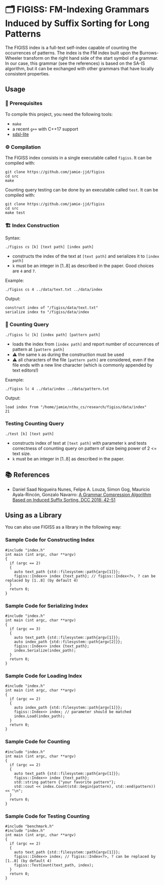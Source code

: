 # 🗂️  FIGISS: FM-Indexing Grammars Induced by Suffix Sorting for Long Patterns

The FIGISS index is a full-text self-index capable of counting the occurrences of patterns.
The index is the FM index built upon the Burrows-Wheeler transform on the right hand side of the start symbol of a grammar.
In our case, this grammar (see the references) is based on the SA-IS algorithm, but it can be exchanged with other grammars that have locally consistent properties.

## Usage

### 🚀 Prerequisites

To compile this project, you need the following tools:

 - `make`
 - a recent `g++` with C++17 support
 - [sdsl-lite](https://github.com/simongog/sdsl-lite)


###  ⚙️ Compilation

The FIGISS index consists in a single executable called `figiss`.
It can be compiled with:

```bash:
git clone https://github.com/jamie-jjd/figiss
cd src
make
```

Counting query testing can be done by an executable called `test`.
It can be compiled with:
```bash:
git clone https://github.com/jamie-jjd/figiss
cd src
make test
```

### 🏗️ Index Construction

Syntax:

```bash:
./figiss cs [k] [text path] [index path]
```

 - constructs the index of the text at `[text path]` and serializes it to `[index path]`
 - `k` must be an integer in [1..8] as described in the paper. Good choices are `4` and `7`.

Example:

```bash:
./figiss cs 4 ../data/text.txt ../data/index
```

Output:

```bash:
construct index of "/figiss/data/text.txt"
serialize index to "/figiss/data/index
```

### 🔎 Counting Query

```bash:
./figiss lc [k] [index path] [pattern path]
```

 - loads the index from `[index path]` and report number of occurrences of pattern at `[pattern path]`
 - ⚠️ the same `k` as during the construction must be used
 - ⚠️ all characters of the file `[pattern path]` are considered, even if the file ends with a new line character (which is commonly appended by text editors!)

Example:

```bash:
./figiss lc 4 ../data/index ../data/pattern.txt
```

Output:

```bash:
load index from "/home/jamie/nthu_cs/research/figiss/data/index"
21
```

### Testing Counting Query

```bash:
./test [k] [text path]
```

- constructs index of text at `[text path]` with parameter `k` and tests correctness of conunting query on pattern of size being power of 2 <= text size.
- `k` must be an integer in [1..8] as described in the paper.

## 📚 References

- Daniel Saad Nogueira Nunes, Felipe A. Louza, Simon Gog, Mauricio Ayala-Rincón, Gonzalo Navarro: [A Grammar Compression Algorithm Based on Induced Suffix Sorting. DCC 2018: 42-51](https://doi.org/10.1109/DCC.2018.00012)


## Using as a Library

You can also use FIGISS as a library in the following way:

### Sample Code for Constructing Index

```c++:
#include "index.h"
int main (int argc, char **argv)
{  
  if (argc == 2)
  {
    auto text_path {std::filesystem::path{argv[1]}};
    figiss::Index<> index {text_path}; // figiss::Index<?>, ? can be replaced by [1..8] (by default 4)  
  }
  return 0;
}
```

### Sample Code for Serializing Index

```c++:
#include "index.h"
int main (int argc, char **argv)
{
  if (argc == 3)
  {
    auto text_path {std::filesystem::path{argv[1]}};
    auto index_path {std::filesystem::path{argv[2]}};
    figiss::Index<> index {text_path};
    index.Serialize(index_path);
  }
  return 0;
}
```

### Sample Code for Loading Index

```c++:
#include "index.h"
int main (int argc, char **argv)
{
  if (argc == 2)
  {
    auto index_path {std::filesystem::path{argv[1]}};
    figiss::Index<> index; // parameter should be matched
    index.Load(index_path);
  }
  return 0;
}
```

### Sample Code for Counting

```c++:
#include "index.h"
int main (int argc, char **argv)
{
  if (argc == 2)
  {
    auto text_path {std::filesystem::path{argv[1]}};
    figiss::Index<> index {text_path};
    std::string pattern {"your favorite pattern"};
    std::cout << index.Count(std::begin(pattern), std::end(pattern)) << "\n";
  }
  return 0;
}
```

### Sample Code for Testing Counting

```c++:
#include "benchmark.h"
#include "index.h"
int main (int argc, char **argv)
{
  if (argc == 2)
  {
    auto text_path {std::filesystem::path{argv[1]}};
    figiss::Index<> index; // figiss::Index<?>, ? can be replaced by [1..8] (by default 4)
    figiss::TestCount(text_path, index);
  }
  return 0;
}
```
